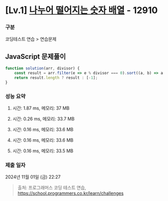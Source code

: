 # [Lv.1] [나누어 떨어지는 숫자 배열](https://school.programmers.co.kr/learn/courses/30/lessons/12910?language=javascript) - 12910 

### 구분

코딩테스트 연습 > 연습문제

## JavaScript 문제풀이

```js
function solution(arr, divisor) {
    const result = arr.filter(e => e % divisor === 0).sort((a, b) => a - b);
    return result.length ? result : [-1];
}
```

### 성능 요약

1. 시간: 1.87 ms, 메모리: 37 MB

2. 시간: 0.26 ms, 메모리: 33.7 MB
3. 시간: 0.16 ms, 메모리: 33.6 MB
4. 시간: 0.16 ms, 메모리: 33.6 MB
5. 시간: 0.16 ms, 메모리: 33.5 MB

### 제출 일자

2024년 11월 01일 (금) 22:27

> 출처: 프로그래머스 코딩 테스트 연습, https://school.programmers.co.kr/learn/challenges